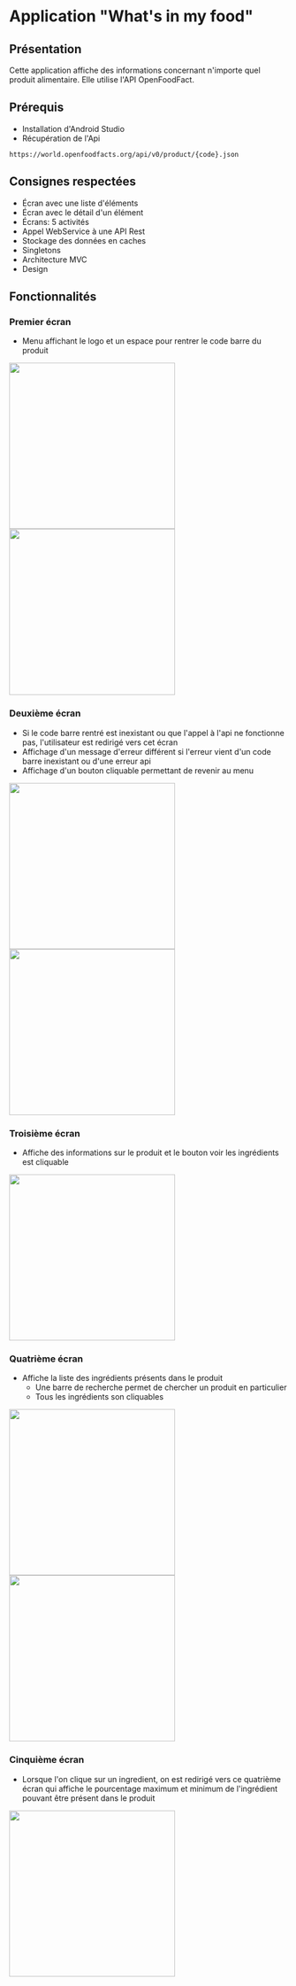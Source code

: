# Application "What's in my food"

## Présentation

Cette application affiche des informations concernant n'importe quel produit alimentaire. Elle utilise l'API OpenFoodFact.

## Prérequis

* Installation d'Android Studio
* Récupération de l'Api

```
https://world.openfoodfacts.org/api/v0/product/{code}.json
```

## Consignes respectées

* Écran avec une liste d'éléments
* Écran avec le détail d'un élément
* Écrans: 5 activités 
* Appel WebService à une API Rest
* Stockage des données en caches
* Singletons
* Architecture MVC
* Design


## Fonctionnalités

### Premier écran

* Menu affichant le logo et un espace pour rentrer le code barre du produit

<img src= "images/Menu.png" width="300"> <img src= "images/Menu_code_keyboard.png" width="300">


### Deuxième écran

* Si le code barre rentré est inexistant ou que l'appel à l'api ne fonctionne pas, l'utilisateur est redirigé vers cet écran
* Affichage d'un message d'erreur différent si l'erreur vient d'un code barre inexistant ou d'une erreur api 
* Affichage d'un bouton cliquable permettant de revenir au menu

<img src= "images/Erreur_code.png" width="300"> <img src= "images/Erreur_api.png" width="300"> 

### Troisième écran

* Affiche des informations sur le produit et le bouton voir les ingrédients est cliquable 

<img src= "images/Produit.png" width="300">



### Quatrième écran

* Affiche la liste des ingrédients présents dans le produit
  * Une barre de recherche permet de chercher un produit en particulier
  * Tous les ingrédients son cliquables 
 
<img src= "images/Liste.png" width="300"> <img src= "images/Liste_keyboard.png" width="300">

### Cinquième écran

* Lorsque l'on clique sur un ingredient, on est redirigé vers ce quatrième écran qui affiche le pourcentage maximum et minimum de l'ingrédient pouvant être présent dans le produit

<img src= "images/Detail.png" width="300">
